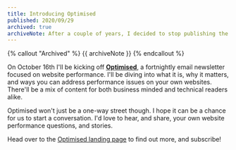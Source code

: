```yaml
---
title: Introducing Optimised
published: 2020/09/29
archived: true
archiveNote: After a couple of years, I decided to stop publishing the Optimised newsletter. Instead, I'm publishing everything to this blog.
---
```


{% callout "Archived" %}
{{ archiveNote }}
{% endcallout %}

On October 16th I'll be kicking off [**Optimised**](https://optimised.email), a fortnightly email newsletter focused on website performance. I'll be diving into what it is, why it matters, and ways you can address performance issues on your own websites. There'll be a mix of content for both business minded and technical readers alike.  
  
Optimised won't just be a one-way street though. I hope it can be a chance for us to start a conversation. I'd love to hear, and share, your own website performance questions, and stories.

Head over to the [Optimised landing page](https://optimised.email) to find out more, and subscribe!
